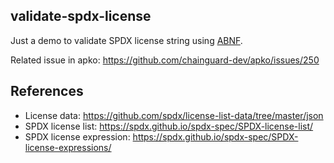 validate-spdx-license
---------------------

Just a demo to validate SPDX license string using [ABNF](https://en.wikipedia.org/wiki/Augmented_Backus%E2%80%93Naur_form).

Related issue in apko: https://github.com/chainguard-dev/apko/issues/250

## References

- License data: https://github.com/spdx/license-list-data/tree/master/json
- SPDX license list: https://spdx.github.io/spdx-spec/SPDX-license-list/
- SPDX license expression: https://spdx.github.io/spdx-spec/SPDX-license-expressions/
